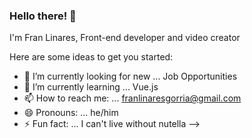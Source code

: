 ### Hello there! 👋

I'm Fran Linares, Front-end developer and video creator

Here are some ideas to get you started:

- 🔭 I’m currently looking for new ... Job Opportunities
- 🌱 I’m currently learning ... Vue.js 
- 📫 How to reach me: ... franlinaresgorria@gmail.com
- 😄 Pronouns: ... he/him
- ⚡ Fun fact: ... I can't live without nutella
-->
